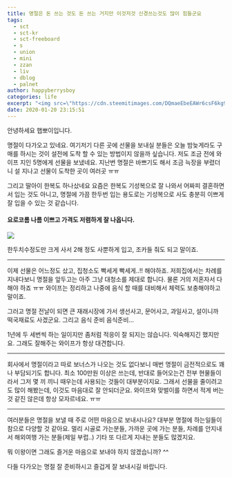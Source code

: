 ```yaml
---
title: 명절은 돈 쓰는 것도 돈 쓰는 거지만 이것저것 신경쓰는것도 많이 힘들군요
tags:
  - sct
  - sct-kr
  - sct-freeboard
  - s
  - union
  - mini
  - zzan
  - liv
  - dblog
  - palnet
author: happyberrysboy
categories: life
excerpt: "<img src=\"https://cdn.steemitimages.com/DQmaeEbeEAWr6csF6kg9cNejqEXQp2JABXhxDMTuzeNzZZz/image.png\" />\r\n안녕하세요 햅뽀이입니다.  명절이 다가오고 있네요. 여기저기 다른 곳에 선물을 보내실 분들은 오늘 밤늦게라도 구매를 하시는 것이 설전에 도착 할 수 있는 방법이지 않을까 싶습니다. 저도 조금 전에 와이프 지인 5명에게 선물을 보냈네요. 지난번 명절은 바쁘기도 해서 조금 늑장을 부렸더니 설 지나고 선물이 도착한 곳이 여러곳 ㅠㅠ  그리고 딸아이 한복도 하나샀....."
date: 2020-01-20 23:15:51
---
```


안녕하세요 햅뽀이입니다.

명절이 다가오고 있네요. 여기저기 다른 곳에 선물을 보내실 분들은 오늘 밤늦게라도 구매를 하시는 것이 설전에 도착 할 수 있는 방법이지 않을까 싶습니다. 저도 조금 전에 와이프 지인 5명에게 선물을 보냈네요. 지난번 명절은 바쁘기도 해서 조금 늑장을 부렸더니 설 지나고 선물이 도착한 곳이 여러곳 ㅠㅠ

그리고 딸아이 한복도 하나샀네요 요즘은 한복도 기성복으로 잘 나와서 어짜피 결혼하면서 입는 것도 아니고, 명절에 가끔 한두번 입는 용도로는 기성복으로 사도 충분히 이쁘게 잘 입을 수 있는 것 같습니다.

#### 요로코롬 나름 이쁘고 가격도 저렴하게 잘 나옵니다.
![](https://cdn.steemitimages.com/DQmaeEbeEAWr6csF6kg9cNejqEXQp2JABXhxDMTuzeNzZZz/image.png)

한두치수정도만 크게 사서 2해 정도 사뿐하게 입고, 조카들 줘도 되고 말이죠.
___

이제 선물은 어느정도 샀고, 집청소도 빡세게 빡세게..!! 해야하죠. 저희집에서는 차례를 지내다보니 명절을 앞두고는 아주 그냥 대청소를 제대로 합니다. 물론 거의 저혼자서 다해야 하죠 ㅠㅠ 와이프는 정리하고 나중에 음식 할 때를 대비해서 체력도 보충해야하고 말이죠.

그러고 명절 전날이 되면 큰 재래시장에 가서 생선사고, 문어사고, 과일사고, 설이니까 떡국재료도 사겠군요. 그리고 음식 준비 음식준비...

1년에 두 세번씩 하는 일이지만 좀처럼 적응이 잘 되지는 않습니다. 익숙해지긴 했지만요. 그래도 잘해주는 와이프가 항상 대견합니다.

___

회사에서 명절이라고 따로 보너스가 나오는 것도 없다보니 매번 명절이 금전적으로도 꽤나 부담되기도 합니다. 최소 100만원 이상은 쓰는데, 반대로 들어오는건 전부 현물들이라서 그저 몇 끼 끼니 때우는데 사용되는 것들이 대부분이지요. 그래서 선물을 줄이려고도 많이 해봤는데, 이것도 마음대로 잘 안되더군요.  와이프와 맞벌이를 하면서 적게 버는것 같진 않은데 항상 모자르네요. ㅠㅠ

___

여러분들은 명절을 보낼 때 주로 어떤 마음으로 보내시나요? 
대부분 명절에 하는일들이 참으로 다양할 것 같아요. 멀리 시골로 가는분들, 가까운 곳에 가는 분들, 차례를 안지내서 해외여행 가는 분들(제일 부럽..) 기타 또 다르게 지내는 분들도 많겠지요.

뭐 이왕이면 그래도 즐거운 마음으로 보내야 하지 않겠습니까? ^^

다들 다가오는 명절 잘 준비하시고 즐겁게 잘 보내시길 바랍니다.